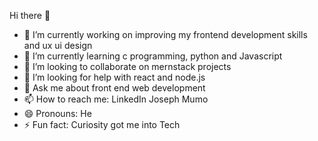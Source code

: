  Hi there 👋


- 🔭 I’m currently working on improving my frontend development skills and ux ui design
- 🌱 I’m currently learning c programming, python and Javascript
- 👯 I’m looking to collaborate on mernstack projects
- 🤔 I’m looking for help with react and node.js
- 💬 Ask me about front end web development
- 📫 How to reach me: LinkedIn Joseph Mumo
- 😄 Pronouns: He
- ⚡ Fun fact: Curiosity got me into Tech
